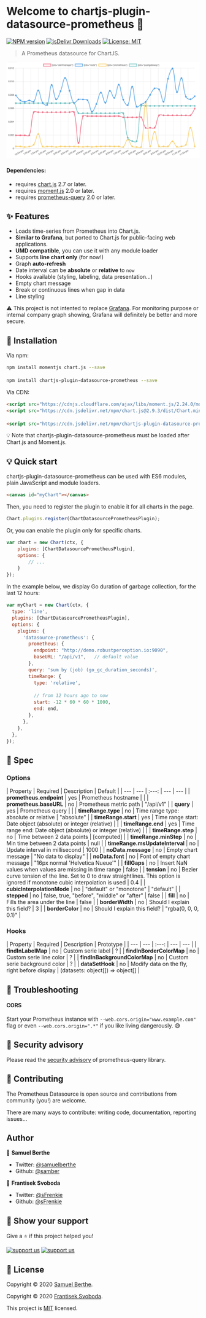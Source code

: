 # Welcome to chartjs-plugin-datasource-prometheus 👋

[![NPM version](https://img.shields.io/npm/v/chartjs-plugin-datasource-prometheus.svg?style=flat-square)](https://npmjs.com/package/chartjs-plugin-datasource-prometheus)
<a href="https://www.jsdelivr.com/package/npm/chartjs-plugin-datasource-prometheus"><img src="https://data.jsdelivr.com/v1/package/npm/chartjs-plugin-datasource-prometheus/badge" alt="jsDelivr Downloads"></img></a>
[![License: MIT](https://img.shields.io/badge/License-MIT-yellow.svg)](#)

> A Prometheus datasource for ChartJS.

![screenshot](./screenshot.png)

#### Dependencies:

- requires [chart.js](https://www.chartjs.org) 2.7 or later.
- requires [moment.js](https://momentjs.com/) 2.0 or later.
- requires [prometheus-query](https://github.com/samber/prometheus-query-js) 2.0 or later.

## ✨ Features

- Loads time-series from Prometheus into Chart.js.
- **Similar to Grafana**, but ported to Chart.js for public-facing web applications.
- **UMD compatible**, you can use it with any module loader
- Supports **line chart only** (for now!)
- Graph **auto-refresh**
- Date interval can be **absolute** or **relative** to `now`
- Hooks available (styling, labeling, data presentation...)
- Empty chart message
- Break or continuous lines when gap in data
- Line styling

⚠️ This project is not intented to replace [Grafana](https://grafana.com/). For monitoring purpose or internal company graph showing, Grafana will definitely be better and more secure.

## 🚀 Installation

Via npm:

```bash
npm install momentjs chart.js --save

npm install chartjs-plugin-datasource-prometheus --save
```

Via CDN:

```html
<script src="https://cdnjs.cloudflare.com/ajax/libs/moment.js/2.24.0/moment.min.js"></script>
<script src="https://cdn.jsdelivr.net/npm/chart.js@2.9.3/dist/Chart.min.js"></script>

<script src="https://cdn.jsdelivr.net/npm/chartjs-plugin-datasource-prometheus/dist/chartjs-plugin-datasource-prometheus.umd.min.js"></script>
```

💡 Note that chartjs-plugin-datasource-prometheus must be loaded after Chart.js and Moment.js.

## 💡 Quick start

chartjs-plugin-datasource-prometheus can be used with ES6 modules, plain JavaScript and module loaders.

```html
<canvas id="myChart"></canvas>
```

Then, you need to register the plugin to enable it for all charts in the page.

```js
Chart.plugins.register(ChartDatasourcePrometheusPlugin);
```

Or, you can enable the plugin only for specific charts.

```js
var chart = new Chart(ctx, {
    plugins: [ChartDatasourcePrometheusPlugin],
    options: {
        // ...
    }
});
```

In the example below, we display Go duration of garbage collection, for the last 12 hours:

```js
var myChart = new Chart(ctx, {
  type: 'line',
  plugins: [ChartDatasourcePrometheusPlugin],
  options: {
    plugins: {
      'datasource-prometheus': {
        prometheus: {
          endpoint: "http://demo.robustperception.io:9090",
          baseURL: "/api/v1",   // default value
        },
        query: 'sum by (job) (go_gc_duration_seconds)',
        timeRange: {
          type: 'relative',

          // from 12 hours ago to now
          start: -12 * 60 * 60 * 1000,
          end: end,
        },
      },
    },
  },
});
```

## 💬 Spec

### Options

| Property | Required | Description | Default |
| --- | --- | :---: | --- | --- |
| **prometheus.endpoint** | yes | Prometheus hostname | |
| **prometheus.baseURL** | no | Prometheus metric path | "/api/v1" |
| **query** | yes | Prometheus query |  |
| **timeRange.type** | no | Time range type: absolute or relative | "absolute" |
| **timeRange.start** | yes | Time range start: Date object (absolute) or integer (relative) |  |
| **timeRange.end** | yes | Time range end: Date object (absolute) or integer (relative) |  |
| **timeRange.step** | no | Time between 2 data points | [computed] |
| **timeRange.minStep** | no | Min time between 2 data points | null |
| **timeRange.msUpdateInterval** | no | Update interval in millisecond | 1000 |
| **noData.message** | no | Empty chart message | "No data to display" |
| **noData.font** | no | Font of empty chart message | "16px normal 'Helvetica Nueue'" |
| **fillGaps** | no | Insert NaN values when values are missing in time range | false |
| **tension** | no | Bezier curve tension of the line. Set to 0 to draw straightlines. This option is ignored if monotone cubic interpolation is used | 0.4 |
| **cubicInterpolationMode** | no | "default" or "monotone" | "default" |
| **stepped** | no | false, true, "before", "middle" or "after" | false |
| **fill** | no | Fills the area under the line | false |
| **borderWidth** | no | Should I explain this field? | 3 |
| **borderColor** | no | Should I explain this field? | "rgba(0, 0, 0, 0.1)" |

### Hooks

| Property | Required | Description | Prototype |
| --- | --- | :---: | --- | --- |
| **findInLabelMap** | no | Custom serie label | ? |
| **findInBorderColorMap** | no | Custom serie line color | ? |
| **findInBackgroundColorMap** | no | Custom serie background color | ? |
| **dataSetHook** | no | Modify data on the fly, right before display | (datasets: object[]) => object[] |

## 🤯 Troubleshooting

#### CORS

Start your Prometheus instance with `--web.cors.origin="www.example.com"` flag or even `--web.cors.origin=".*"` if you like living dangerously. 😅

## 🔐 Security advisory

Please read the [security advisory](https://github.com/samber/prometheus-query-js#-security-advisory) of prometheus-query library.

## 🤝 Contributing

The Prometheus Datasource is open source and contributions from community (you!) are welcome.

There are many ways to contribute: writing code, documentation, reporting issues...

## Author

👤 **Samuel Berthe**

* Twitter: [@samuelberthe](https://twitter.com/samuelberthe)
* Github: [@samber](https://github.com/samber)

👤 **Frantisek Svoboda**

* Twitter: [@sFrenkie](https://twitter.com/sFrenkie)
* Github: [@sFrenkie](https://github.com/sFrenkie)


## 💫 Show your support

Give a ⭐️ if this project helped you!

[![support us](https://c5.patreon.com/external/logo/become_a_patron_button.png)](https://www.patreon.com/samber)
[![support us](https://c5.patreon.com/external/logo/become_a_patron_button.png)](https://www.patreon.com/sfrenkie)

## 📝 License

Copyright © 2020 [Samuel Berthe](https://github.com/samber).

Copyright © 2020 [Frantisek Svoboda](https://github.com/sfrenkie).

This project is [MIT](./LICENSE) licensed.
